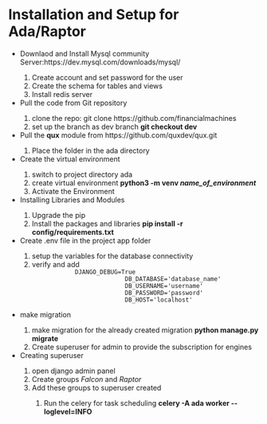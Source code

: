 # Installation and Setup for Ada/Raptor
<ul>
  <li>Downlaod and Install Mysql community Server:https://dev.mysql.com/downloads/mysql/</li>
  <ol>
    <li>Create account and set password for the user</li>
    <li>Create the schema for tables and views</li>
    <li>Install redis server</li>
  </ol>
  <li>Pull the code from Git repository</li>
    <ol>
      <li>clone the repo: git clone https://github.com/financialmachines</li>
      <li>set up the branch as dev branch <strong>git checkout dev</strong></li>
    </ol>
  <li>Pull the <strong>qux</strong> module from https://github.com/quxdev/qux.git</li> 
   <ol>
     <li>Place the folder in the ada directory</li>
   </ol>
  <li>Create the virtual environment</li>
   <ol>
     <li>switch to project directory ada</li>
     <li>create virtual environment <strong>python3 -m venv <em>name_of_environment</em></strong></li>
     <li>Activate the Environment</li>
   </ol>
  <li>Installing Libraries and Modules</li>
    <ol>
      <li>Upgrade the pip</li>
      <li>Install the packages and libraries <strong>pip install -r config/requirements.txt</strong></li>
    </ol>
  <li>Create .env file in the project app folder</li>
    <ol>
      <li>setup the variables for the database connectivity</li>
      <li>verify and add  </li>
        <code>            DJANGO_DEBUG=True
                          DB_DATABASE='database_name'
                          DB_USERNAME='username'
                          DB_PASSWORD='password'
                          DB_HOST='localhost'
        </code>
      </li>
    </ol>
  <li>make migration</li>
    <ol>
      <li>make migration for the already created migration <strong>python manage.py migrate</strong> </li>
      <li>Create superuser for admin to provide the subscription for engines </li>
    </ol>
  <li>Creating superuser</li>
    <ol>
      <li>open django admin panel</li>
      <li>Create groups <em>Falcon</em> and <em>Raptor</em></li>
      <li>Add these groups to superuser created</li>
    <ol>
  <li>Run the celery for task scheduling <strong>celery -A ada worker --loglevel=INFO</strong></li>
  
</ul>

    

  
